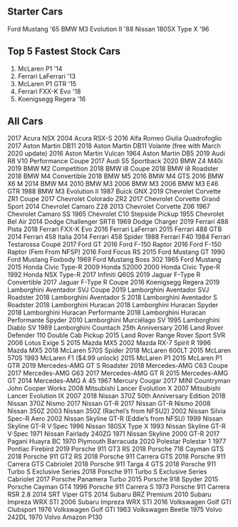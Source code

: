 ## Starter Cars
Ford Mustang '65
BMW M3 Evolution II '88
Nissan 180SX Type X '96
## Top 5 Fastest Stock Cars
1. McLaren P1 '14
2. Ferrari LaFerrari '13
3. McLaren P1 GTR '15
4. Ferrari FXX-K Evo '18
5. Koenigsegg Regera '16
## All Cars
2017 Acura NSX
2004 Acura RSX-S
2016 Alfa Romeo Giulia Quadrofoglio
2017 Aston Martin DB11
2018 Aston Martin DB11 Volante (free with March 2020 update)
2016 Aston Martin Vulcan
1964 Aston Martin DB5
2019 Audi R8 V10 Performance Coupe
2017 Audi S5 Sportback
2020 BMW Z4 M40i
2019 BMW M2 Competition
2018 BMW i8 Coupe
2018 BMW i8 Roadster
2018 BMW M4 Convertible
2018 BMW M5
2016 BMW M4 GTS
2016 BMW X6 M
2014 BMW M4
2010 BMW M3
2006 BMW M3
2006 BMW M3 E46 GTR
1988 BMW M3 Evolution II
1987 Buick GNX
2019 Chevrolet Corvette ZR1 Coupe
2017 Chevrolet Colorado ZR2
2017 Chevrolet Corvette Grand Sport
2014 Chevrolet Camaro Z28
2013 Chevrolet Corvette Z06
1967 Chevrolet Camaro SS
1965 Chevrolet C10 Stepside Pickup
1955 Chevrolet Bel Air
2014 Dodge Challenger SRT8
1969 Dodge Charger
2019 Ferrari 488 Pista
2018 Ferrari FXX-K Evo
2016 Ferrari LaFerrari
2015 Ferrari 488 GTB
2014 Ferrari 458 Italia
2014 Ferrari 458 Spider
1988 Ferrari F40
1984 Ferrari Testarossa Coupé
2017 Ford GT
2016 Ford F-150 Raptor
2016 Ford F-150 Raptor (Fem From NFSP)
2016 Ford Focus RS
2015 Ford Mustang GT
1990 Ford Mustang Foxbody
1969 Ford Mustang Boss 302
1965 Ford Mustang
2015 Honda Civic Type-R
2009 Honda S2000
2000 Honda Civic Type-R
1992 Honda NSX Type-R
2017 Infiniti Q60S
2019 Jaguar F-Type R Convertible
2017 Jaguar F-Type R Coupe
2016 Koenigsegg Regera
2019 Lamborghini Aventador SVJ Coupe
2019 Lamborghini Aventador SVJ Roadster
2018 Lamborghini Aventador S
2018 Lamborghini Aventador S Roadster
2018 Lamborghini Huracan
2018 Lamborghini Huracan Spyder
2018 Lamborghini Huracan Performante
2018 Lamborghini Huracan Performante Spyder
2010 Lamborghini Murciélago SV
1995 Lamborghini Diablo SV
1989 Lamborghini Countach 25th Anniversary
2016 Land Rover Defender 110 Double Cab Pickup
2015 Land Rover Range Rover Sport SVR
2006 Lotus Exige S
2015 Mazda MX5
2002 Mazda RX-7 Spirit R
1996 Mazda MX5
2018 McLaren 570S Spider
2018 McLaren 600LT
2015 McLaren 570S
1993 McLaren F1 ($4.99 unlock)
2015 McLaren P1
2015 McLaren P1 GTR
2019 Mercedes-AMG GT S Roadster
2018 Mercedes-AMG C63 Coupe
2017 Mercedes-AMG G63
2017 Mercedes-AMG GT R
2015 Mercedes-AMG GT
2014 Mercedes-AMG A 45
1967 Mercury Cougar
2017 MINI Countryman John Cooper Works
2008 Mitsubishi Lancer Evolution X
2007 Mitsubishi Lancer Evolution IX 2007
2018 Nissan 370Z 50th Anniversary Edition
2018 Nissan 370Z Nismo
2017 Nissan GT-R
2017 Nissan GT-R Nismo
2008 Nissan 350Z
2003 Nissan 350Z (Rachel’s from NFSU2)
2002 Nissan Silvia Spec-R Aero
2002 Nissan Skyline GT-R (Eddie’s from NFSU)
1999 Nissan Skyline GT-R V·Spec
1996 Nissan 180SX Type X
1993 Nissan Skyline GT-R V·Spec
1971 Nissan Fairlady 240ZG
1971 Nissan Skyline 2000 GT-R
2017 Pagani Huayra BC
1970 Plymouth Barracuda
2020 Polestar Polestar 1
1977 Pontiac Firebird
2019 Porsche 911 GT3 RS
2018 Porsche 718 Cayman GTS
2018 Porsche 911 GT2 RS
2018 Porsche 911 Carrera GTS
2018 Porsche 911 Carrera GTS Cabriolet
2018 Porsche 911 Targa 4 GTS
2018 Porsche 911 Turbo S Exclusive Series
2018 Porsche 911 Turbo S Exclusive Series Cabriolet
2017 Porsche Panamera Turbo
2015 Porsche 918 Spyder
2015 Porsche Cayman GT4
1996 Porsche 911 Carrera S
1973 Porsche 911 Carrera RSR 2.8
2014 SRT Viper GTS
2014 Subaru BRZ Premium
2010 Subaru Impreza WRX STI
2006 Subaru Impreza WRX STI
2016 Volkswagen Golf GTI Clubsport
1976 Volkswagen Golf GTI
1963 Volkswagen Beetle
1975 Volvo 242DL
1970 Volvo Amazon P130
